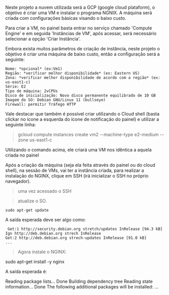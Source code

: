 Neste projeto a nuvem utilizada será a GCP (google cloud plataform), o objetivo é criar uma VM e instalar o programa NGNIX.
  A máquina será criada com configurações básicas visando o baixo custo.
  
   Para criar a VM, no painel basta entrar no serviço chamado 'Compute Engine' e em seguida 'Instâncias de VM', após acessar, será necessário selecionar a opção 'Criar Instância'.
   
   Embora exista muitos parâmetros de criação de instância, neste projeto o objetivo é criar uma máquina de baixo custo, então a configuração será a seguinte:
    
    Nome: *opcional* (ex:Vm1)
    Região: *verificar melhor disponibilidade* (ex: Eastern US)
    Zona: *verificar melhor disponibilidade de acordo com a região* (ex: us-east1-c)
    Série: E2
    Tipo de máquina: 2vCPUs
    Disco de inicialização: Novo disco permanente equilibrado de 10 GB Imagem do SO: Debian GNU/Linux 11 (bullseye)
    Firewall: permitir Tráfego HTTP
 
 Vale destacar que também é possível criar utilizando o Cloud shell (basta clickar no ícone a esquerda do ícone de notificação do painel) e utilizar a seguinte linha:

 > gcloud compute instances create vm2 --machine-type e2-medium --zone us-east1-c

 Utilizando o comando acima, ele criará uma VM nos idêntica a aquela criada no painel

   Após a criação da máquina (seja ela feita através do painel ou do cloud shell), na sessão de VMs, vai ter a instância criada, para realizar a instalação do NGINX, clique em SSH (irá inicializar o SSH no próprio navegador).

   >uma vez acessado o SSH
      
 >atualize o SO.
     
    sudo apt-get update

 A saída esperada deve ser algo como:

     Get:1 http://security.debian.org stretch/updates InRelease [94.3 kB]
    Ign http://deb.debian.org strech InRelease
    Get:2 http://deb.debian.org strech-updates InRelease [91.0 kB]
    ...

>Agora instale o NGINX:

   sudo apt-get install -y nginx

A saída esperada é:

   Reading package lists… Done
  Building dependency tree
  Reading state information... Done
  The following additional packages will be installed:
  ...